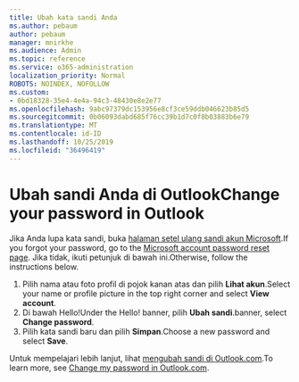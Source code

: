 ```yaml
---
title: Ubah kata sandi Anda
ms.author: pebaum
author: pebaum
manager: mnirkhe
ms.audience: Admin
ms.topic: reference
ms.service: o365-administration
localization_priority: Normal
ROBOTS: NOINDEX, NOFOLLOW
ms.custom:
- 0bd18328-35e4-4e4a-94c3-48430e8e2e77
ms.openlocfilehash: 9abc97379dc153956e8cf3ce59ddb046623b85d5
ms.sourcegitcommit: 0b06093dabd685f76cc39b1d7c0f8b03883b6e79
ms.translationtype: MT
ms.contentlocale: id-ID
ms.lasthandoff: 10/25/2019
ms.locfileid: "36496419"
---
```

# <a name="change-your-password-in-outlook"></a><span data-ttu-id="eb240-102">Ubah sandi Anda di Outlook</span><span class="sxs-lookup"><span data-stu-id="eb240-102">Change your password in Outlook</span></span>

<span data-ttu-id="eb240-103">Jika Anda lupa kata sandi, buka [halaman setel ulang sandi akun Microsoft](https://go.microsoft.com/fwlink/p/?linkid=841909).</span><span class="sxs-lookup"><span data-stu-id="eb240-103">If you forgot your password, go to the [Microsoft account password reset page](https://go.microsoft.com/fwlink/p/?linkid=841909).</span></span> <span data-ttu-id="eb240-104">Jika tidak, ikuti petunjuk di bawah ini.</span><span class="sxs-lookup"><span data-stu-id="eb240-104">Otherwise, follow the instructions below.</span></span>
  
1. <span data-ttu-id="eb240-105">Pilih nama atau foto profil di pojok kanan atas dan pilih **Lihat akun**.</span><span class="sxs-lookup"><span data-stu-id="eb240-105">Select your name or profile picture in the top right corner and select **View account**.</span></span>
2. <span data-ttu-id="eb240-106">Di bawah Hello!</span><span class="sxs-lookup"><span data-stu-id="eb240-106">Under the Hello!</span></span> <span data-ttu-id="eb240-107">banner, pilih **Ubah sandi**.</span><span class="sxs-lookup"><span data-stu-id="eb240-107">banner, select **Change password**.</span></span>
3. <span data-ttu-id="eb240-108">Pilih kata sandi baru dan pilih **Simpan**.</span><span class="sxs-lookup"><span data-stu-id="eb240-108">Choose a new password and select **Save**.</span></span>

<span data-ttu-id="eb240-109">Untuk mempelajari lebih lanjut, lihat [mengubah sandi di Outlook.com](https://support.office.com/article/2138d690-811c-4545-b2f3-e4dbe80c9735.aspx).</span><span class="sxs-lookup"><span data-stu-id="eb240-109">To learn more, see [Change my password in Outlook.com](https://support.office.com/article/2138d690-811c-4545-b2f3-e4dbe80c9735.aspx).</span></span>